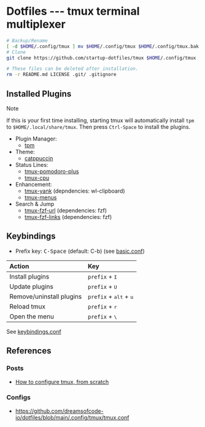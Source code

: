 # Dotfiles --- tmux terminal multiplexer

```sh
# Backup/Rename
[ -d $HOME/.config/tmux ] mv $HOME/.config/tmux $HOME/.config/tmux.bak
# Clone
git clone https://github.com/startup-dotfiles/tmux $HOME/.config/tmux

# These files can be deleted after installation.
rm -r README.md LICENSE .git/ .gitignore
```

## Installed Plugins

> [!NOTE]
> If this is your first time installing, starting tmux will automatically install `tpm` to `$HOME/.local/share/tmux`.
> Then press `Ctrl-Space` to install the plugins.

- Plugin Manager:
  - [tpm](https://github.com/tmux-plugins/tpm)
- Theme:
  - [catppuccin](https://github.com/catppuccin/tmux)
- Status Lines:
  - [tmux-pomodoro-plus](https://github.com/olimorris/tmux-pomodoro-plus)
  - [tmux-cpu](https://github.com/tmux-plugins/tmux-cpu)
- Enhancement:
  - [tmux-yank](https://github.com/tmux-plugins/tmux-yank) (depndencies: wl-clipboard)
  - [tmux-menus](https://github.com/jaclu/tmux-menus)
- Search & Jump
  - [tmux-fzf-url](https://github.com/wfxr/tmux-fzf-url) (dependencies: fzf)
  - [tmux-fzf-links](https://github.com/alberti42/tmux-fzf-links) (dependencies: fzf)

## Keybindings

- Prefix key: <kbd>C-Space</kbd> (default: C-b) (see [basic.conf](./basic.conf))

| Action                    | Key                                        |
| :------------------------ | :----------------------------------------- |
| Install plugins           |  `prefix` + <kbd>I</kbd>                   |
| Update plugins            |  `prefix` + <kbd>U</kbd>                   |
| Remove/uninstall plugins  |  `prefix` + <kbd>alt</kbd> + <kbd>u</kbd>  |
| Reload tmux               |  `prefix` + <kbd>r</kbd>                   |
| Open the menu             |  `prefix` + <kbd>\\</kbd>                  |

See [keybindings.conf](./keybindings.conf)

## References

### Posts

- [How to configure tmux, from scratch](https://ianthehenry.com/posts/how-to-configure-tmux/)

### Configs

- <https://github.com/dreamsofcode-io/dotfiles/blob/main/.config/tmux/tmux.conf>
